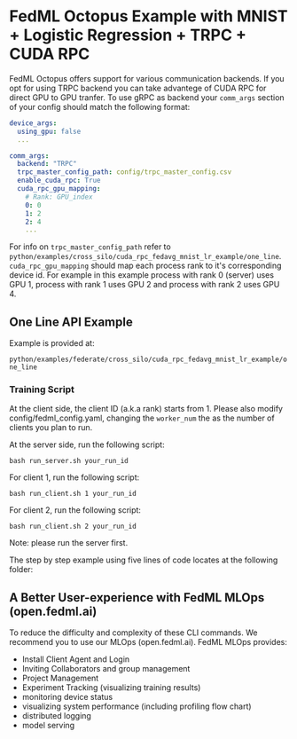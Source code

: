 # FedML Octopus Example with MNIST + Logistic Regression + TRPC + CUDA RPC

FedML Octopus offers support for various communication backends. If you opt for using TRPC backend you can take advantege of CUDA RPC for direct GPU to GPU tranfer. To use gRPC as backend your `comm_args` section of your config should match the following format:

```yaml
device_args:
  using_gpu: false
  ...

comm_args:
  backend: "TRPC"
  trpc_master_config_path: config/trpc_master_config.csv
  enable_cuda_rpc: True
  cuda_rpc_gpu_mapping:
    # Rank: GPU_index
    0: 0
    1: 2
    2: 4
    ...
```

For info on `trpc_master_config_path` refer to `python/examples/cross_silo/cuda_rpc_fedavg_mnist_lr_example/one_line`.
`cuda_rpc_gpu_mapping` should map each process rank to it's corresponding device id. For example in this example process with rank 0 (server) uses GPU 1, process with rank 1 uses GPU 2 and process with rank 2 uses GPU 4.

## One Line API Example

Example is provided at:

`python/examples/federate/cross_silo/cuda_rpc_fedavg_mnist_lr_example/one_line`
### Training Script

At the client side, the client ID (a.k.a rank) starts from 1.
Please also modify config/fedml_config.yaml, changing the `worker_num` the as the number of clients you plan to run.

At the server side, run the following script:
```
bash run_server.sh your_run_id
```

For client 1, run the following script:
```
bash run_client.sh 1 your_run_id
```
For client 2, run the following script:
```
bash run_client.sh 2 your_run_id
```
Note: please run the server first.


The step by step example using five lines of code locates at the following folder:

## A Better User-experience with FedML MLOps (open.fedml.ai)
To reduce the difficulty and complexity of these CLI commands. We recommend you to use our MLOps (open.fedml.ai).
FedML MLOps provides:
- Install Client Agent and Login
- Inviting Collaborators and group management
- Project Management
- Experiment Tracking (visualizing training results)
- monitoring device status
- visualizing system performance (including profiling flow chart)
- distributed logging
- model serving